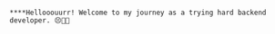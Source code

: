                                                                                     ****Hellooouurr! Welcome to my journey as a trying hard backend developer. 😣👩‍💻
